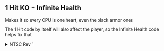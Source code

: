 ## 1 Hit KO + Infinite Health
Makes it so every CPU is one heart, even the black armor ones

The 1 Hit code by itself will also affect the player, so the Infinite Health code helps fix that
<details>
<summary>NTSC Rev 1</summary>

```powerpc
0463B210 2C000003
0463A010 38800005
```
</details>
